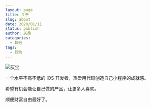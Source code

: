 ```yaml
---
layout: page
title: 关于
slug: about
date: 2020/01/11
status: publish
author: 灰桑
categories: 
  - 其他
tags: 
  - 其他
---
```


![灰宝](https://cdn.jsdelivr.net/gh/linsyorozuya/Pics@master/uPic/灰宝.jpeg)

一个水平不高不低的 iOS 开发者，热爱用代码创造自己小程序的成就感。

希望有机会能让自己做的产品，让更多人喜欢。

顺便财富自由最好了。

